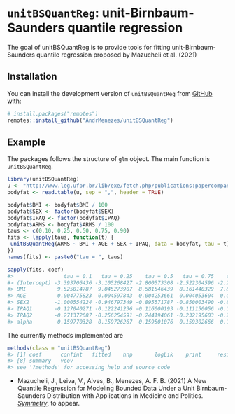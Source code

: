 
<!-- README.md is generated from README.Rmd. Please edit that file -->

# `unitBSQuantReg`: unit-Birnbaum-Saunders quantile regression

<!-- badges: start -->

<!-- badges: end -->

The goal of unitBSQuantReg is to provide tools for fitting
unit-Birnbaum-Saunders quantile regression proposed by Mazucheli et
al. (2021)

## Installation

You can install the development version of `unitBSQuantReg` from
[GitHub](https://github.com/AndrMenezes/unitBSQuantReg) with:

``` r
# install.packages("remotes")
remotes::install_github("AndrMenezes/unitBSQuantReg")
```

## Example

The packages follows the structure of `glm` object. The main function is
`unitBSQuantReg`.

``` r
library(unitBSQuantReg)
u <- "http://www.leg.ufpr.br/lib/exe/fetch.php/publications:papercompanions:qbmult_dataset.csv"
bodyfat <- read.table(u, sep = ",", header = TRUE)

bodyfat$BMI <- bodyfat$BMI / 100
bodyfat$SEX <- factor(bodyfat$SEX)
bodyfat$IPAQ <- factor(bodyfat$IPAQ)
bodyfat$ARMS <- bodyfat$ARMS / 100
taus <- c(0.10, 0.25, 0.50, 0.75, 0.90)
fits <- lapply(taus, function(t) {
 unitBSQuantReg(ARMS ~ BMI + AGE + SEX + IPAQ, data = bodyfat, tau = t) 
})
names(fits) <- paste0("tau = ", taus)

sapply(fits, coef)
#>                tau = 0.1   tau = 0.25    tau = 0.5   tau = 0.75    tau = 0.9
#> (Intercept) -3.393706436 -3.105268427 -2.800573308 -2.522304596 -2.288775811
#> BMI          9.525014787  9.045273907  8.581546439  8.161440329  7.820028174
#> AGE          0.004775823  0.004597843  0.004253661  0.004053604  0.003905743
#> SEX2        -1.000554224 -0.946797349 -0.895571787 -0.850003490 -0.813349771
#> IPAQ1       -0.127040271 -0.122241236 -0.116000193 -0.111150056 -0.108209997
#> IPAQ2       -0.271372687 -0.256254591 -0.244194061 -0.232195603 -0.222719661
#> alpha        0.159770328  0.159726267  0.159501076  0.159302666  0.159330034
```

The currently methods implemented are

``` r
methods(class = "unitBSQuantReg")
#> [1] coef      confint   fitted    hnp       logLik    print     residuals
#> [8] summary   vcov     
#> see '?methods' for accessing help and source code
```

  - Mazucheli, J., Leiva, V., Alves, B., Menezes, A. F. B. (2021) A New
    Quantile Regression for Modeling Bounded Data Under a Unit
    Birnbaum-Saunders Distribution with Applications in Medicine and
    Politics. [*Symmetry*](https://www.mdpi.com/journal/symmetry), to
    appear.

